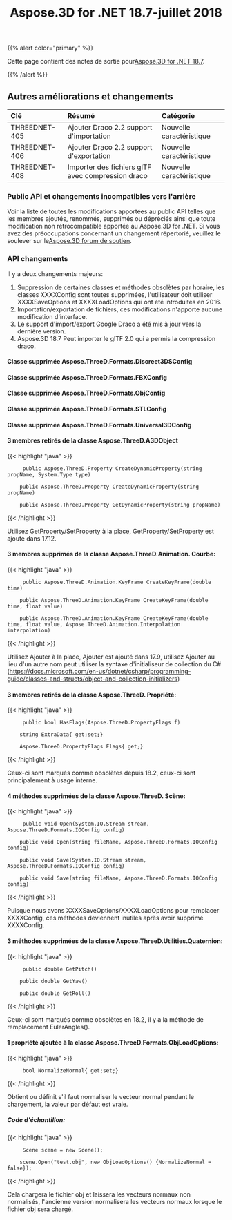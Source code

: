 ﻿---
title: Aspose.3D for .NET 18.7-juillet 2018
type: docs
weight: 60
url: /fr/net/aspose-3d-for-net-18-7-july-2018/
---
{{% alert color="primary" %}} 

Cette page contient des notes de sortie pour[Aspose.3D for .NET 18.7](https://www.nuget.org/packages/Aspose.3D/18.7.0).

{{% /alert %}} 
## **Autres améliorations et changements**

|**Clé**|**Résumé**|**Catégorie**|
|:- |:- |:- |
|THREEDNET-405|Ajouter Draco 2.2 support d'importation|Nouvelle caractéristique|
|THREEDNET-406|Ajouter Draco 2.2 support d'exportation|Nouvelle caractéristique|
|THREEDNET-408|Importer des fichiers glTF avec compression draco|Nouvelle caractéristique|
### **Public API et changements incompatibles vers l'arrière**
Voir la liste de toutes les modifications apportées au public API telles que les membres ajoutés, renommés, supprimés ou dépréciés ainsi que toute modification non rétrocompatible apportée au Aspose.3D for .NET. Si vous avez des préoccupations concernant un changement répertorié, veuillez le soulever sur le[Aspose.3D forum de soutien](https://forum.aspose.com/c/3d).
### **API changements**
Il y a deux changements majeurs:

1. Suppression de certaines classes et méthodes obsolètes par horaire, les classes XXXXConfig sont toutes supprimées, l'utilisateur doit utiliser XXXXSaveOptions et XXXXLoadOptions qui ont été introduites en 2016.
1. Importation/exportation de fichiers, ces modifications n'apporte aucune modification d'interface.
1. Le support d'import/export Google Draco a été mis à jour vers la dernière version.
1. Aspose.3D 18.7 Peut importer le glTF 2.0 qui a permis la compression draco.
#### **Classe supprimée Aspose.ThreeD.Formats.Discreet3DSConfig**
#### **Classe supprimée Aspose.ThreeD.Formats.FBXConfig**
#### **Classe supprimée Aspose.ThreeD.Formats.ObjConfig**
#### **Classe supprimée Aspose.ThreeD.Formats.STLConfig**
#### **Classe supprimée Aspose.ThreeD.Formats.Universal3DConfig**
#### **3 membres retirés de la classe Aspose.ThreeD.A3DObject**
{{< highlight "java" >}}

         public Aspose.ThreeD.Property CreateDynamicProperty(string propName, System.Type type)

        public Aspose.ThreeD.Property CreateDynamicProperty(string propName)

        public Aspose.ThreeD.Property GetDynamicProperty(string propName)

{{< /highlight >}}

Utilisez GetProperty/SetProperty à la place, GetProperty/SetProperty est ajouté dans 17.12.
#### **3 membres supprimés de la classe Aspose.ThreeD.Animation. Courbe:**
{{< highlight "java" >}}

         public Aspose.ThreeD.Animation.KeyFrame CreateKeyFrame(double time)

        public Aspose.ThreeD.Animation.KeyFrame CreateKeyFrame(double time, float value)

        public Aspose.ThreeD.Animation.KeyFrame CreateKeyFrame(double time, float value, Aspose.ThreeD.Animation.Interpolation interpolation)

{{< /highlight >}}

Utilisez Ajouter à la place, Ajouter est ajouté dans 17.9, utilisez Ajouter au lieu d'un autre nom peut utiliser la syntaxe d'initialiseur de collection du C# (<https://docs.microsoft.com/en-us/dotnet/csharp/programming-guide/classes-and-structs/object-and-collection-initializers>)
#### **3 membres retirés de la classe Aspose.ThreeD. Propriété:**
{{< highlight "java" >}}

         public bool HasFlags(Aspose.ThreeD.PropertyFlags f)

        string ExtraData{ get;set;}

        Aspose.ThreeD.PropertyFlags Flags{ get;}

{{< /highlight >}}

Ceux-ci sont marqués comme obsolètes depuis 18.2, ceux-ci sont principalement à usage interne.
#### **4 méthodes supprimées de la classe Aspose.ThreeD. Scène:**
{{< highlight "java" >}}

         public void Open(System.IO.Stream stream, Aspose.ThreeD.Formats.IOConfig config)

        public void Open(string fileName, Aspose.ThreeD.Formats.IOConfig config)

        public void Save(System.IO.Stream stream, Aspose.ThreeD.Formats.IOConfig config)

        public void Save(string fileName, Aspose.ThreeD.Formats.IOConfig config)

{{< /highlight >}}

Puisque nous avons XXXXSaveOptions/XXXXLoadOptions pour remplacer XXXXConfig, ces méthodes deviennent inutiles après avoir supprimé XXXXConfig.
#### **3 méthodes supprimées de la classe Aspose.ThreeD.Utilities.Quaternion:**
{{< highlight "java" >}}

         public double GetPitch()

        public double GetYaw()

        public double GetRoll()

{{< /highlight >}}

Ceux-ci sont marqués comme obsolètes en 18.2, il y a la méthode de remplacement EulerAngles().
#### **1 propriété ajoutée à la classe Aspose.ThreeD.Formats.ObjLoadOptions:**
{{< highlight "java" >}}

         bool NormalizeNormal{ get;set;}

{{< /highlight >}}

Obtient ou définit s'il faut normaliser le vecteur normal pendant le chargement, la valeur par défaut est vraie.
##### **Code d'échantillon:**
{{< highlight "java" >}}

         Scene scene = new Scene();

        scene.Open("test.obj", new ObjLoadOptions() {NormalizeNormal = false});

{{< /highlight >}}

Cela chargera le fichier obj et laissera les vecteurs normaux non normalisés, l'ancienne version normalisera les vecteurs normaux lorsque le fichier obj sera chargé.
